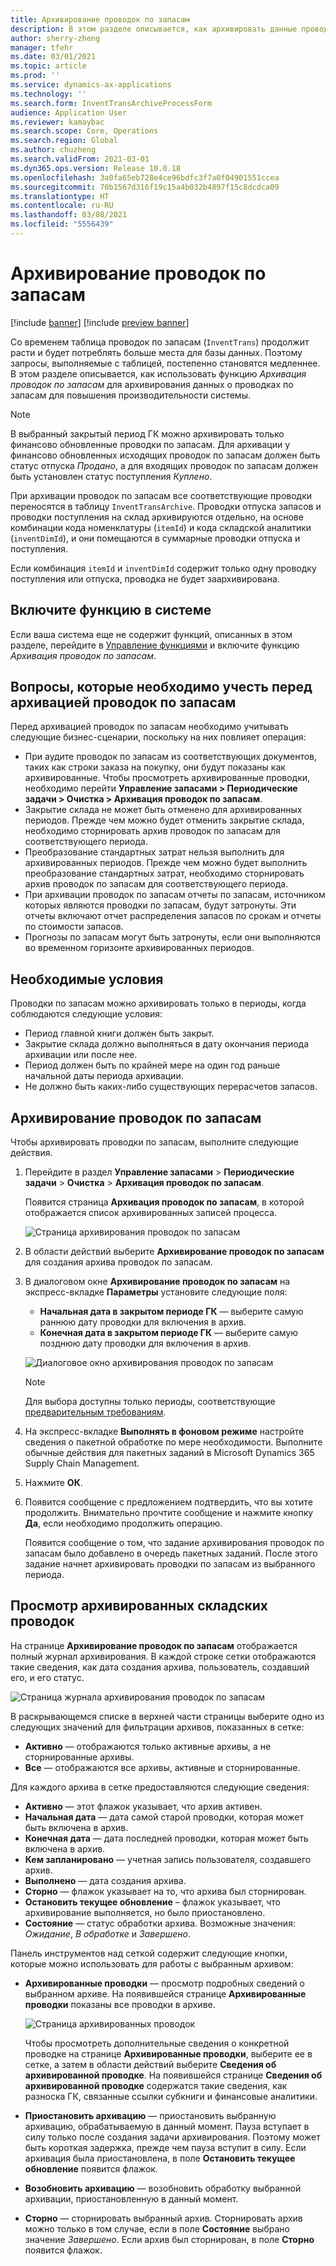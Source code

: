 ```yaml
---
title: Архивирование проводок по запасам
description: В этом разделе описывается, как архивировать данные проводок по запасам для повышения производительности системы.
author: sherry-zheng
manager: tfehr
ms.date: 03/01/2021
ms.topic: article
ms.prod: ''
ms.service: dynamics-ax-applications
ms.technology: ''
ms.search.form: InventTransArchiveProcessForm
audience: Application User
ms.reviewer: kamaybac
ms.search.scope: Core, Operations
ms.search.region: Global
ms.author: chuzheng
ms.search.validFrom: 2021-03-01
ms.dyn365.ops.version: Release 10.0.18
ms.openlocfilehash: 3a0fa65eb728e4ce96bdfc3f7a0f04901551ccea
ms.sourcegitcommit: 70b1567d316f19c15a4b032b4897f15c8dcdca09
ms.translationtype: HT
ms.contentlocale: ru-RU
ms.lasthandoff: 03/08/2021
ms.locfileid: "5556439"
---
```

# <a name="archive-inventory-transactions"></a>Архивирование проводок по запасам

[!include [banner](../../includes/banner.md)]
[!include [preview banner](../includes/preview-banner.md)]

Со временем таблица проводок по запасам (`InventTrans`) продолжит расти и будет потреблять больше места для базы данных. Поэтому запросы, выполняемые с таблицей, постепенно становятся медленнее. В этом разделе описывается, как использовать функцию *Архивация проводок по запасам* для архивирования данных о проводках по запасам для повышения производительности системы.

> [!NOTE]
> В выбранный закрытый период ГК можно архивировать только финансово обновленные проводки по запасам. Для архивации у финансово обновленных исходящих проводок по запасам должен быть статус отпуска *Продано*, а для входящих проводок по запасам должен быть установлен статус поступления *Куплено*.

При архивации проводок по запасам все соответствующие проводки переносятся в таблицу `InventTransArchive`. Проводки отпуска запасов и проводки поступления на склад архивируются отдельно, на основе комбинации кода номенклатуры (`itemId`) и кода складской аналитики (`inventDimId`), и они помещаются в суммарные проводки отпуска и поступления.

Если комбинация `itemId` и `inventDimId` содержит только одну проводку поступления или отпуска, проводка не будет заархивирована.

## <a name="turn-on-the-feature-in-your-system"></a>Включите функцию в системе

Если ваша система еще не содержит функций, описанных в этом разделе, перейдите в [Управление функциями](../../fin-ops-core/fin-ops/get-started/feature-management/feature-management-overview.md) и включите функцию *Архивация проводок по запасам*.

## <a name="things-to-consider-before-you-archive-inventory-transactions"></a>Вопросы, которые необходимо учесть перед архивацией проводок по запасам

Перед архивацией проводок по запасам необходимо учитывать следующие бизнес-сценарии, поскольку на них повлияет операция:

- При аудите проводок по запасам из соответствующих документов, таких как строки заказа на покупку, они будут показаны как архивированные. Чтобы просмотреть архивированные проводки, необходимо перейти **Управление запасами \> Периодические задачи \> Очистка \> Архивация проводок по запасам**.
- Закрытие склада не может быть отменено для архивированных периодов. Прежде чем можно будет отменить закрытие склада, необходимо сторнировать архив проводок по запасам для соответствующего периода.
- Преобразование стандартных затрат нельзя выполнить для архивированных периодов. Прежде чем можно будет выполнить преобразование стандартных затрат, необходимо сторнировать архив проводок по запасам для соответствующего периода.
- При архивации проводок по запасам отчеты по запасам, источником которых являются проводки по запасам, будут затронуты. Эти отчеты включают отчет распределения запасов по срокам и отчеты по стоимости запасов.
- Прогнозы по запасам могут быть затронуты, если они выполняются во временном горизонте архивированных периодов.

## <a name="prerequisites"></a>Необходимые условия

Проводки по запасам можно архивировать только в периоды, когда соблюдаются следующие условия:

- Период главной книги должен быть закрыт.
- Закрытие склада должно выполняться в дату окончания периода архивации или после нее.
- Период должен быть по крайней мере на один год раньше начальной даты периода архивации.
- Не должно быть каких-либо существующих перерасчетов запасов.

## <a name="archive-inventory-transactions"></a>Архивирование проводок по запасам

Чтобы архивировать проводки по запасам, выполните следующие действия.

1. Перейдите в раздел **Управление запасами** \> **Периодические задачи** \> **Очистка** \> **Архивация проводок по запасам**.

    Появится страница **Архивация проводок по запасам**, в которой отображается список архивированных записей процесса.

    ![Страница архивирования проводок по запасам](media/archive-inventory-empty.png "Страница архивирования проводок по запасам")

1. В области действий выберите **Архивирование проводок по запасам** для создания архива проводок по запасам.
1. В диалоговом окне **Архивирование проводок по запасам** на экспресс-вкладке **Параметры** установите следующие поля:

    - **Начальная дата в закрытом периоде ГК** — выберите самую раннюю дату проводки для включения в архив.
    - **Конечная дата в закрытом периоде ГК** — выберите самую позднюю дату проводки для включения в архив.

    ![Диалоговое окно архивирования проводок по запасам](media/archive-inventory-dates.png "Диалоговое окно архивирования проводок по запасам")

    > [!NOTE]
    > Для выбора доступны только периоды, соответствующие [предварительным требованиям](#prerequisites).

1. На экспресс-вкладке **Выполнять в фоновом режиме** настройте сведения о пакетной обработке по мере необходимости. Выполните обычные действия для пакетных заданий в Microsoft Dynamics 365 Supply Chain Management.
1. Нажмите **ОК**.
1. Появится сообщение с предложением подтвердить, что вы хотите продолжить. Внимательно прочтите сообщение и нажмите кнопку **Да**, если необходимо продолжить операцию.

    Появится сообщение о том, что задание архивирования проводок по запасам было добавлено в очередь пакетных заданий. После этого задание начнет архивировать проводки по запасам из выбранного периода.

## <a name="view-archived-inventory-transactions"></a>Просмотр архивированных складских проводок

На странице **Архивирование проводок по запасам** отображается полный журнал архивирования. В каждой строке сетки отображаются такие сведения, как дата создания архива, пользователь, создавший его, и его статус.

![Страница журнала архивирования проводок по запасам](media/archive-inventory-full.png "Страница журнала архивирования проводок по запасам")

В раскрывающемся списке в верхней части страницы выберите одно из следующих значений для фильтрации архивов, показанных в сетке:

- **Активно** — отображаются только активные архивы, а не сторнированные архивы.
- **Все** — отображаются все архивы, активные и сторнированные.

Для каждого архива в сетке предоставляются следующие сведения:

- **Активно** — этот флажок указывает, что архив активен.
- **Начальная дата** — дата самой старой проводки, которая может быть включена в архив.
- **Конечная дата** — дата последней проводки, которая может быть включена в архив.
- **Кем запланировано** — учетная запись пользователя, создавшего архив.
- **Выполнено** — дата создания архива.
- **Сторно** — флажок указывает на то, что архива был сторнирован.
- **Остановить текущее обновление** – флажок указывает, что архивирование выполняется, но было приостановлено.
- **Состояние** — статус обработки архива. Возможные значения: *Ожидание*, *В обработке* и *Завершено*.

Панель инструментов над сеткой содержит следующие кнопки, которые можно использовать для работы с выбранным архивом:

- **Архивированные проводки** — просмотр подробных сведений о выбранном архиве. На появившейся странице **Архивированные проводки** показаны все проводки в архиве.

    ![Страница архивированных проводок](media/archive-inventory-transactions.png "Страница архивированных проводок")

    Чтобы просмотреть дополнительные сведения о конкретной проводке на странице **Архивированные проводки**, выберите ее в сетке, а затем в области действий выберите **Сведения об архивированной проводке**. На появившейся странице **Сведения об архивированной проводке** содержатся такие сведения, как разноска ГК, связанные ссылки субкниги и финансовые аналитики.

- **Приостановить архивацию** — приостановить выбранную архивацию, обрабатываемую в данный момент. Пауза вступает в силу только после создания задачи архивирования. Поэтому может быть короткая задержка, прежде чем пауза вступит в силу. Если архивация была приостановлена, в поле **Остановить текущее обновление** появится флажок.
- **Возобновить архивацию** — возобновить обработку выбранной архивации, приостановленную в данный момент.
- **Сторно** — сторнировать выбранный архив. Сторнировать архив можно только в том случае, если в поле **Состояние** выбрано значение *Завершено*. Если архив был сторнирован, в поле **Сторно** появится флажок.
